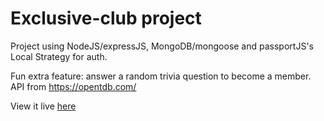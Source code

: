 # Exclusive-club project

Project using NodeJS/expressJS, MongoDB/mongoose and passportJS's Local Strategy for auth.

Fun extra feature: answer a random trivia question to become a member. API from https://opentdb.com/

View it live [here](https://exclusive-club-42174.herokuapp.com/)


